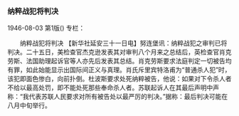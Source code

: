 ### 纳粹战犯将判决

1946-08-03
第1版()
专栏：

　　纳粹战犯将判决
    【新华社延安三十一日电】努连堡讯：纳粹战犯之审判已将判决。二十五日，美检查官杰克逊发表其对审判八个月来之总结后，英检查官肖克劳斯、法国助理起诉官等人亦先后发表其总结。肖克劳斯要求法庭判定一切被告均有罪，如此始能显示出国际间正义与真理。肖氏斥里宾特洛甫为“普通杀人犯”时，该犯即面色惨白，向前扑倒。杜波斯要求处死纳粹被告，他说：如果对下令杀人者不给以最高处罚，即不能处死那些奉命杀人者。苏联起诉人在其最后声明中声称：“我代表苏联人民要求对所有被告处以最严厉的判决。”据称：最后判决可能在八月中旬举行。
